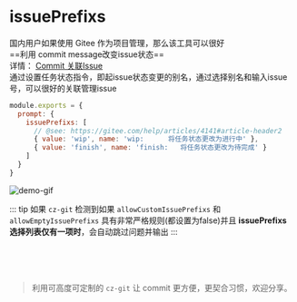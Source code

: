 # issuePrefixs

国内用户如果使用 Gitee 作为项目管理，那么该工具可以很好 <br>
==利用 commit message改变issue状态== <br>
详情： [Commit 关联Issue](https://gitee.com/help/articles/4141#article-header2) <br>
通过设置任务状态指令，即起issue状态变更的别名，通过选择别名和输入issue号，可以很好的关联管理issue

```js
module.exports = {
  prompt: {
    issuePrefixs: [
      // @see: https://gitee.com/help/articles/4141#article-header2
      { value: 'wip', name: 'wip:      将任务状态更改为进行中' },
      { value: 'finish', name: 'finish:   将任务状态更改为待完成' }
    ]
  }
}
```

![demo-gif](https://user-images.githubusercontent.com/40693636/172990760-f762d329-f710-4560-98fa-c8414d17c9f3.gif)

::: tip
如果 `cz-git` 检测到如果 `allowCustomIssuePrefixs` 和 `allowEmptyIssuePrefixs` 具有非常严格规则(都设置为false)并且 **issuePrefixs 选择列表仅有一项时**，会自动跳过问题并输出
:::


<br>
<br>
<br>

> 利用可高度可定制的 `cz-git` 让 commit 更方便，更契合习惯，欢迎分享。
